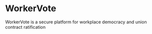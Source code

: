# WorkerVote
WorkerVote is a secure platform for workplace democracy and union contract ratification
